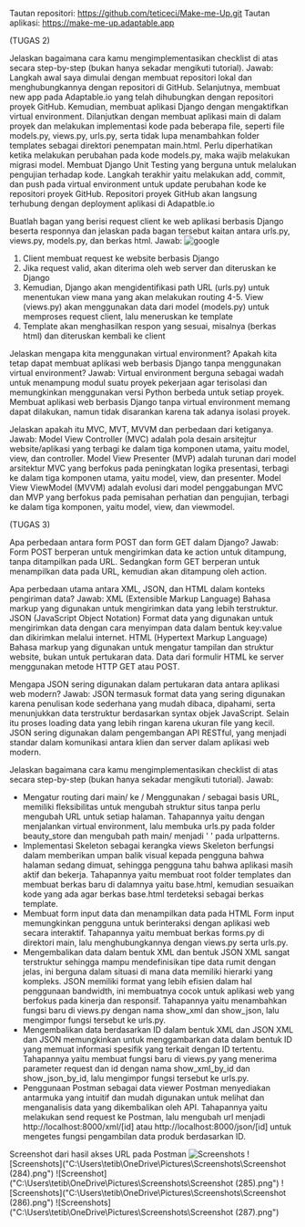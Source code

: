 Tautan repositori: https://github.com/teticeci/Make-me-Up.git
Tautan aplikasi: https://make-me-up.adaptable.app

(TUGAS 2)

Jelaskan bagaimana cara kamu mengimplementasikan checklist di atas secara step-by-step (bukan hanya sekadar mengikuti tutorial).
Jawab:
Langkah awal saya dimulai dengan membuat repositori lokal dan menghubungkannya dengan repositori di GitHub.
Selanjutnya, membuat new app pada Adaptable.io yang telah dihubungkan dengan repositori proyek GitHub.
Kemudian, membuat aplikasi Django dengan mengaktifkan virtual environment.
Dilanjutkan dengan membuat aplikasi main di dalam proyek dan melakukan implementasi kode pada beberapa file, seperti file models.py, views.py, urls.py, serta tidak lupa menambahkan folder templates sebagai direktori penempatan main.html.
Perlu diperhatikan ketika melakukan perubahan pada kode models.py, maka wajib melakukan migrasi model.
Membuat Django Unit Testing yang berguna untuk melalukan pengujian terhadap kode.
Langkah terakhir yaitu melakukan add, commit, dan push pada virtual environment untuk update perubahan kode ke repositori proyek GitHub.
Repositori proyek GitHub akan langsung terhubung dengan deployment aplikasi di Adapatble.io

Buatlah bagan yang berisi request client ke web aplikasi berbasis Django beserta responnya dan jelaskan pada bagan tersebut kaitan antara urls.py, views.py, models.py, dan berkas html.
Jawab:
![google](https://i.postimg.cc/9f3cmCWt/mvt.png)
1. Client membuat request ke website berbasis Django
2. Jika request valid, akan diterima oleh web server dan diteruskan ke Django
3. Kemudian, Django akan mengidentifikasi path URL (urls.py) untuk menentukan view mana yang akan melakukan routing
4-5. View (views.py) akan menggunakan data dari model (models.py) untuk memproses request client, lalu meneruskan ke template
6. Template akan menghasilkan respon yang sesuai, misalnya (berkas html) dan diteruskan kembali ke client

Jelaskan mengapa kita menggunakan virtual environment? Apakah kita tetap dapat membuat aplikasi web berbasis Django tanpa menggunakan virtual environment?
Jawab:
Virtual environment berguna sebagai wadah untuk menampung modul suatu proyek pekerjaan agar terisolasi dan memungkinkan menggunakan versi Python berbeda untuk setiap proyek. Membuat aplikasi web berbasis Django tanpa virtual environment memang dapat dilakukan, namun tidak disarankan karena tak adanya isolasi proyek.

Jelaskan apakah itu MVC, MVT, MVVM dan perbedaan dari ketiganya.
Jawab:
Model View Controller (MVC) adalah pola desain arsitejtur website/aplikasi yang terbagi ke dalam tiga komponen utama, yaitu model, view, dan controller.
Model View Presenter (MVP) adalah turunan dari model arsitektur MVC yang berfokus pada peningkatan logika presentasi, terbagi ke dalam tiga komponen utama, yaitu model, view, dan presenter.
Model View ViewModel (MVVM) adalah evolusi dari model penggabungan MVC dan MVP yang berfokus pada pemisahan perhatian dan pengujian, terbagi ke dalam tiga komponen, yaitu model, view, dan viewmodel.


(TUGAS 3)

Apa perbedaan antara form POST dan form GET dalam Django?
Jawab:
Form POST berperan untuk mengirimkan data ke action untuk ditampung, tanpa ditampilkan pada URL. Sedangkan form GET berperan untuk menampilkan data pada URL, kemudian akan ditampung oleh action.

Apa perbedaan utama antara XML, JSON, dan HTML dalam konteks pengiriman data?
Jawab:
XML (Extensible Markup Language)
Bahasa markup yang digunakan untuk mengirimkan data yang lebih terstruktur.
JSON (JavaScript Object Notation)
Format data yang digunakan untuk mengirimkan data dengan cara menyimpan data dalam bentuk key:value dan dikirimkan melalui internet.
HTML (Hypertext Markup Language)
Bahasa markup yang digunakan untuk mengatur tampilan dan struktur website, bukan untuk pertukaran data. Data dari formulir HTML ke server menggunakan metode HTTP GET atau POST.

Mengapa JSON sering digunakan dalam pertukaran data antara aplikasi web modern?
Jawab:
JSON termasuk format data yang sering digunakan karena penulisan kode sederhana yang mudah dibaca, dipahami, serta menunjukkan data terstruktur berdasarkan syntax objek JavaScript. Selain itu proses loading data yang lebih ringan karena ukuran file yang kecil.
JSON sering digunakan dalam pengembangan API RESTful, yang menjadi standar dalam komunikasi antara klien dan server dalam aplikasi web modern.

Jelaskan bagaimana cara kamu mengimplementasikan checklist di atas secara step-by-step (bukan hanya sekadar mengikuti tutorial).
Jawab:
- Mengatur routing dari main/ ke /
Menggunakan / sebagai basis URL, memiliki fleksibilitas untuk mengubah struktur situs tanpa perlu mengubah URL untuk setiap halaman. Tahapannya yaitu dengan menjalankan virtual environment, lalu membuka urls.py pada folder beauty_store dan mengubah path main/ menjadi ' ' pada urlpatterns.
- Implementasi Skeleton sebagai kerangka views
Skeleton berfungsi dalam memberikan umpan balik visual kepada pengguna bahwa halaman sedang dimuat, sehingga pengguna tahu bahwa aplikasi masih aktif dan bekerja. Tahapannya yaitu membuat root folder templates dan membuat berkas baru di dalamnya yaitu base.html, kemudian sesuaikan kode yang ada agar berkas base.html terdeteksi sebagai berkas template.
- Membuat form input data dan menampilkan data pada HTML
 Form input memungkinkan pengguna untuk berinteraksi dengan aplikasi web secara interaktif. Tahapannya yaitu membuat berkas forms.py di direktori main, lalu menghubungkannya dengan views.py serta urls.py.
- Mengembalikan data dalam bentuk XML dan bentuk JSON
XML sangat terstruktur sehingga mampu mendefinisikan tipe data rumit dengan jelas, ini berguna dalam situasi di mana data memiliki hierarki yang kompleks. JSON memiliki format yang lebih efisien dalam hal penggunaan bandwidth, ini membuatnya cocok untuk aplikasi web yang berfokus pada kinerja dan responsif. Tahapannya yaitu menambahkan fungsi baru di views.py dengan nama show_xml dan show_json, lalu mengimpor fungsi tersebut ke urls.py.
- Mengembalikan data berdasarkan ID dalam bentuk XML dan JSON
XML dan JSON memungkinkan untuk menggambarkan data dalam bentuk ID yang memuat informasi spesifik yang terkait dengan ID tertentu. Tahapannya yaitu membuat fungsi baru di views.py yang menerima parameter request dan id dengan nama show_xml_by_id dan show_json_by_id, lalu mengimpor fungsi tersebut ke urls.py.
- Penggunaan Postman sebagai data viewer
Postman menyediakan antarmuka yang intuitif dan mudah digunakan untuk melihat dan menganalisis data yang dikembalikan oleh API. Tahapannya yaitu melakukan send request ke Postman, lalu mengubah url menjadi http://localhost:8000/xml/[id] atau http://localhost:8000/json/[id] untuk mengetes fungsi pengambilan data produk berdasarkan ID.

Screenshot dari hasil akses URL pada Postman
![Screenshots]("C:\Users\tetib\OneDrive\Pictures\Screenshots\S__117391362.jpg")
![Screenshots]("C:\Users\tetib\OneDrive\Pictures\Screenshots\Screenshot (284).png")
![Screenshot]("C:\Users\tetib\OneDrive\Pictures\Screenshots\Screenshot (285).png")
![Screenshots]("C:\Users\tetib\OneDrive\Pictures\Screenshots\Screenshot (286).png")
![Screenshots]("C:\Users\tetib\OneDrive\Pictures\Screenshots\Screenshot (287).png")
